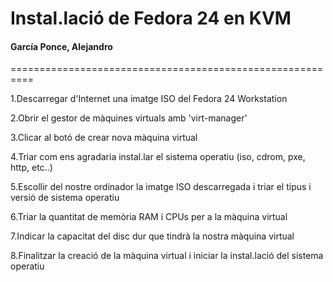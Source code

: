 # Instal.lació de Fedora 24 en KVM
#### García Ponce, Alejandro


==========================================================


1.Descarregar d'Internet una imatge ISO del Fedora 24 Workstation

2.Obrir el gestor de màquines virtuals amb 'virt-manager'

3.Clicar al botó de crear nova màquina virtual

4.Triar com ens agradaria instal.lar el sistema operatiu (iso, cdrom, pxe, http, etc..)

5.Escollir del nostre ordinador la imatge ISO descarregada i triar el tipus i versió de sistema operatiu

6.Triar la quantitat de memòria RAM i CPUs per a la màquina virtual

7.Indicar la capacitat del disc dur que tindrà la nostra màquina virtual

8.Finalitzar la creació de la màquina virtual i iniciar la instal.lació del sistema operatiu
